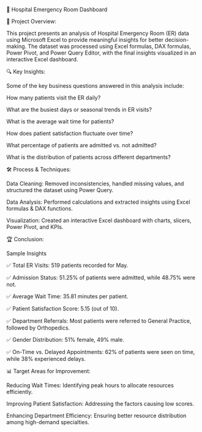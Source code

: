 🏥 Hospital Emergency Room Dashboard


🚀 Project Overview:

This project presents an analysis of Hospital Emergency Room (ER) data using Microsoft Excel to provide meaningful insights for better decision-making. The dataset was processed using Excel formulas, DAX formulas, Power Pivot, and Power Query Editor, with the final insights visualized in an interactive Excel dashboard.




🔍 Key Insights:

Some of the key business questions answered in this analysis include:

How many patients visit the ER daily?

What are the busiest days or seasonal trends in ER visits?

What is the average wait time for patients?

How does patient satisfaction fluctuate over time?

What percentage of patients are admitted vs. not admitted?

What is the distribution of patients across different departments?




🛠 Process & Techniques:

Data Cleaning: Removed inconsistencies, handled missing values, and structured the dataset using Power Query.

Data Analysis: Performed calculations and extracted insights using Excel formulas & DAX functions.

Visualization: Created an interactive Excel dashboard with charts, slicers, Power Pivot, and KPIs.




🏆 Conclusion:

Sample Insights

✅ Total ER Visits: 519 patients recorded for May.

✅ Admission Status: 51.25% of patients were admitted, while 48.75% were not.

✅ Average Wait Time: 35.81 minutes per patient.

✅ Patient Satisfaction Score: 5.15 (out of 10).

✅ Department Referrals: Most patients were referred to General Practice, followed by Orthopedics.

✅ Gender Distribution: 51% female, 49% male.

✅ On-Time vs. Delayed Appointments: 62% of patients were seen on time, while 38% experienced delays.




📊 Target Areas for Improvement:

Reducing Wait Times: Identifying peak hours to allocate resources efficiently.

Improving Patient Satisfaction: Addressing the factors causing low scores.

Enhancing Department Efficiency: Ensuring better resource distribution among high-demand specialties.



